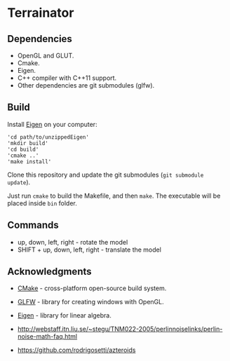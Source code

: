 Terrainator
=======================

## Dependencies

 * OpenGL and GLUT.
 * Cmake.
 * Eigen.
 * C++ compiler with C++11 support.
 * Other dependencies are git submodules (glfw).

## Build
Install [Eigen](http://eigen.tuxfamily.org/) on your computer:
```
'cd path/to/unzippedEigen'
'mkdir build'
'cd build'
'cmake ..'
'make install'
```

Clone this repository and update the git submodules (`git submodule update`).

Just run `cmake` to build the Makefile, and then `make`. The executable will be
placed inside `bin` folder.

## Commands
 * up, down, left, right - rotate the model
 * SHIFT + up, down, left, right - translate the model

## Acknowledgments
 * [CMake](http://cmake.org) - cross-platform open-source build system.
 * [GLFW](http://www.glfw.org) - library for creating windows with OpenGL.
 * [Eigen](http://eigen.tuxfamily.org/) - library for linear algebra. 

 * http://webstaff.itn.liu.se/~stegu/TNM022-2005/perlinnoiselinks/perlin-noise-math-faq.html
 * https://github.com/rodrigosetti/azteroids

